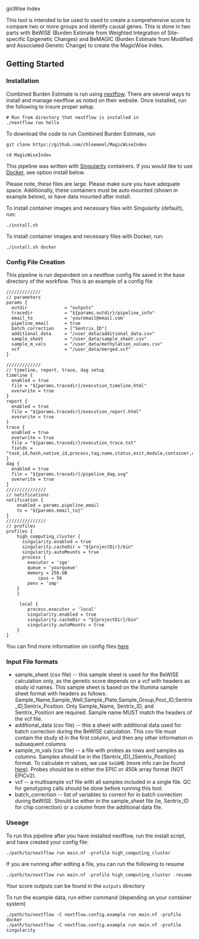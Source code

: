 gicWise Index

This tool is intended to be used to used to create a comprehensive score to compare two or more groups and identify causal genes. This is done in two parts with BeWISE (Burden Estimate from Weighted Integration of Site-specific Epigenetic Changes) and BeMAGIC (Burden Estimate from Modified and Associated Genetic Change) to create the MagicWise Index.

## Getting Started

### Installation

Combined Burden Estimate is run using [nextflow](https://www.nextflow.io). There are several ways to install and manage nextflow as noted on their website. Once installed, run the following to insure proper setup. 

```
# Run from directory that nextflow is installed in
./nextflow run hello
```

To download the code to run Combined Burden Estimate, run

```
git clone https://github.com/chloemoel/MagicWiseIndex

cd MagicWiseIndex
```

This pipeline was written with [Singularity](https://docs.sylabs.io/guides/3.5/user-guide/introduction.html) containers. If you would like to use [Docker](https://www.docker.com), see option install below. 

Please note, these files are large. Please make sure you have adequate space. Additionally, these containers must be auto mounted (shown in example below), or have data mounted after install. 

To install container images and necessary files with Singularity (default), run: 

```
./install.sh
```

To install container images and necessary files with Docker, run: 

```
./install.sh docker
```

### Config File Creation

This pipeline is run dependent on a nextflow config file saved in the base directory of the workflow. This is an example of a config file

```
/////////////
// parameters
params {
  outdir              = "outputs"
  tracedir            = "${params.outdir}/pipeline_info"
  email_to            = 'youremail@email.com'
  pipeline_email      = true
  batch_correction    = ["Sentrix_ID"]
  additional_data     = "/user_data/additional_data.csv"
  sample_sheet        = "/user_data/sample_sheet.csv"
  sample_m_vals       = "/user_data/methylation_values.csv"
  vcf                 = "/user_data/merged.vcf"
}

/////////////
// timeline, report, trace, dag setup
timeline {
  enabled = true
  file = "${params.tracedir}/execution_timeline.html"
  overwrite = true
}
report {
  enabled = true
  file = "${params.tracedir}/execution_report.html"
  overwrite = true
}
trace {
  enabled = true
  overwrite = true
  file = "${params.tracedir}/execution_trace.txt"
  fields = "task_id,hash,native_id,process,tag,name,status,exit,module,container,cpus,time,disk,memory,attempt,submit,start,complete,duration,realtime,queue,%cpu,%mem,rss,vmem,peak_rss,peak_vmem,rchar,wchar,syscr,syscw,read_bytes,write_bytes"
}
dag {
  enabled = true
  file = "${params.tracedir}/pipeline_dag.svg"
  overwrite = true
}
///////////////
// notifications
notification {
    enabled = params.pipeline_email
    to = "${params.email_to}"
}
///////////////
// profiles 
profiles {
    high_computing_cluster {
      singularity.enabled = true
      singularity.cacheDir = "${projectDir}/bin"
      singularity.autoMounts = true
      process {
        executor = 'sge'
        queue = 'yourqueue'
        memory = 256.GB
            cpus = 56
        penv = 'smp'
    }
    }

     local {
        process.executor = 'local'
        singularity.enabled = true
        singularity.cacheDir = "${projectDir}/bin"
        singularity.autoMounts = true
    }
}
```

You can find more information on config files [here](https://www.nextflow.io/docs/latest/config.html)

### Input File formats

* sample_sheet (csv file) -- this sample sheet is used for the BeWISE calculation only, as the genetic score depends on a vcf with headers as study id names. This sample sheet is based on the Illumina sample sheet format with headers as follows: Sample_Name,Sample_Well,Sample_Plate,Sample_Group,Pool_ID,Sentrix_ID,Sentrix_Position. Only Sample_Name, Sentrix_ID, and Sentrix_Position are required. Sample name MUST match the headers of the vcf file. 
* additional_data (csv file) -- this a sheet with additional data used for batch correction during the BeWISE calculation. This csv file must contain the study id in the first column, and then any other information in subsequent columns
* sample_m_vals (csv file) -- a file with probes as rows and samples as columns. Samples should be in the [Sentrix_ID]_[Sentrix_Position] format. To calculate m values, we use `SeSAME` (more info can be found [here](https://zhou-lab.github.io/sesame/v1.16/sesame.html)). Probes should be in either the EPIC or 450k array format (NOT EPICv2). 
* vcf -- a multisample vcf file with all samples included in a single file. QC for genotyping calls should be done before running this tool.
* batch_correction -- list of variables to correct for in batch correction during BeWISE. Should be either in the sample_sheet file (ie, Sentrix_ID for chip correction) or a column from the additional data file. 

### Useage

To run this pipeline after you have installed nextflow, run the install script, and have created your config file:

```
./path/to/nextflow run main.nf -profile high_computing_cluster
```

If you are running after editing a file, you can run the following to resume

```
./path/to/nextflow run main.nf -profile high_computing_cluster -resume
```

Your score outputs can be found in the `outputs` directory

To run the example data, run either command (depending on your container system)
```
./path/to/nextflow -C nextflow.config.example run main.nf -profile docker 
./path/to/nextflow -C nextflow.config.example run main.nf -profile singularity
```

